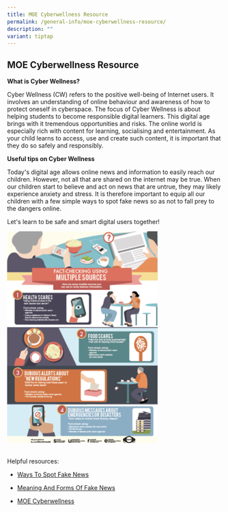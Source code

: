 ```yaml
---
title: MOE Cyberwellness Resource
permalink: /general-info/moe-cyberwellness-resource/
description: ""
variant: tiptap
---
```

<h2><strong>MOE Cyberwellness Resource</strong></h2>
<p><strong>What is Cyber Wellness?</strong>
</p>
<p>Cyber Wellness (CW) refers to the positive well-being of Internet users.
It involves an understanding of online behaviour and awareness of how to
protect oneself in cyberspace. The focus of Cyber Wellness is about helping
students to become responsible digital learners. This digital age brings
with it tremendous opportunities and risks. The online world is especially
rich with content for learning, socialising and entertainment. As your
child learns to access, use and create such content, it is important that
they do so safely and responsibly.</p>
<p><strong>Useful tips on Cyber Wellness</strong>
</p>
<p>Today's digital age allows online news and information to easily reach
our children. However, not all that are shared on the internet may be true.
When our children start to believe and act on news that are untrue, they
may likely experience anxiety and stress. It is therefore important to
equip all our children with a few simple ways to spot fake news so as not
to fall prey to the dangers online.</p>
<p>Let's learn to be safe and smart digital users together!</p>
<div class="isomer-image-wrapper">
<img style="width:70%" height="auto" width="100%" src="/images/Cyber.png">
</div>
<p>
<br>Helpful resources:</p>
<ul data-tight="true" class="tight">
<li>
<p><a href="/files/Ways_To_Spot_Fake_News.pdf" rel="noopener noreferrer nofollow" target="_blank">Ways To Spot Fake News</a>
</p>
</li>
<li>
<p><a href="/files/meaning_and_forms_of_fake_news.pdf" rel="noopener noreferrer nofollow" target="_blank">Meaning And Forms Of Fake News</a> 
</p>
</li>
<li>
<p><a href="https://www.moe.gov.sg/education-in-sg/our-programmes/cyber-wellness" rel="noopener noreferrer nofollow" target="_blank">MOE Cyberwellness</a>
<br>
</p>
</li>
</ul>
<p></p>